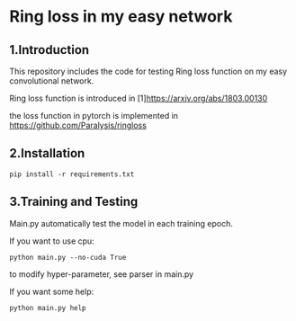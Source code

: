 # Ring loss in my easy network

## 1.Introduction

This repository includes the code for testing Ring loss function on my easy convolutional network. 

Ring loss function is introduced in [1]https://arxiv.org/abs/1803.00130  

the loss function in pytorch is implemented in https://github.com/Paralysis/ringloss

## 2.Installation

```
pip install -r requirements.txt
```



## 3.Training and Testing

Main.py automatically test the model in each training epoch.

If you want to use cpu:

```
python main.py --no-cuda True
```

to modify hyper-parameter, see parser in main.py

If you want some help:

```
python main.py help
```

